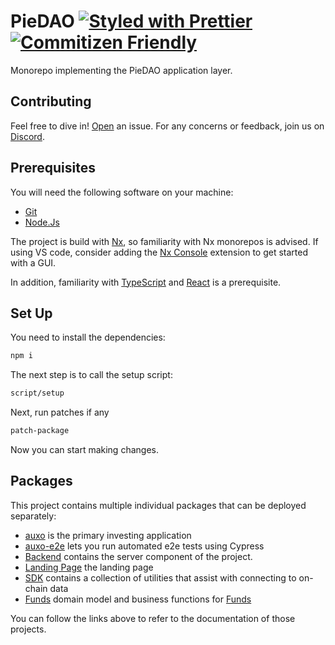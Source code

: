 # PieDAO [![Styled with Prettier](https://img.shields.io/badge/code_style-prettier-ff69b4.svg)](https://prettier.io) [![Commitizen Friendly](https://img.shields.io/badge/commitizen-friendly-brightgreen.svg)](http://commitizen.github.io/cz-cli/)

Monorepo implementing the PieDAO application layer.

## Contributing

Feel free to dive in! [Open](https://github.com/pie-dao/monorepo/issues/new) an issue.
For any concerns or feedback, join us on [Discord](https://discord.piedao.org).

## Prerequisites

You will need the following software on your machine:

- [Git](https://git-scm.com/downloads)
- [Node.Js](https://nodejs.org/en/download/)

The project is build with [Nx](https://nx.dev), so familiarity with Nx monorepos is advised. If using VS code, consider adding the [Nx Console](https://marketplace.visualstudio.com/items?itemName=nrwl.angular-console) extension to get started with a GUI.

In addition, familiarity with [TypeScript](https://typescriptlang.org/) and [React](https://reactjs.org/) is a prerequisite.

## Set Up

You need to install the dependencies:

```bash
npm i
```

The next step is to call the setup script:

```bash
script/setup
```

Next, run patches if any

```bash
patch-package
```

Now you can start making changes.

## Packages

This project contains multiple individual packages that can be deployed separately:

- [auxo](/apps/auxo/README.md) is the primary investing application
- [auxo-e2e](/apps/auxo-e2e/README.md) lets you run automated e2e tests using Cypress
- [Backend](/apps/backend/README.md) contains the server component of the project.
- [Landing Page](/apps/landing-page/) the landing page
- [SDK](/libs/sdk-utils/) contains a collection of utilities that assist with connecting to on-chain data
- [Funds](/libs/domain/feature-funds/) domain model and business functions for [Funds](GLOSSARY.md#fund)

You can follow the links above to refer to the documentation of those projects.
